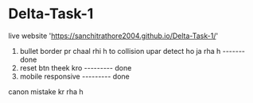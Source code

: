 ﻿# Delta-Task-1
 live website
 'https://sanchitrathore2004.github.io/Delta-Task-1/'



1. bullet border pr chaal rhi h to collision upar detect ho ja rha h ------- done
2. reset btn theek kro --------- done 
3. mobile responsive --------- done



canon mistake kr rha h